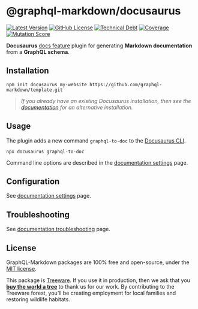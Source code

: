 # @graphql-markdown/docusaurus

[![Latest Version](https://img.shields.io/npm/v/@graphql-markdown/docusaurus?style=flat)](https://www.npmjs.com/package/@graphql-markdown/docusaurus)
[![GitHub License](https://img.shields.io/github/license/graphql-markdown/graphql-markdown?style=flat)](https://raw.githubusercontent.com/graphql-markdown/graphql-markdown/main/LICENSE)
[![Technical Debt](https://sonarcloud.io/api/project_badges/measure?project=graphql-markdown_docusaurus&metric=sqale_index)](https://sonarcloud.io/summary/new_code?id=graphql-markdown_docusaurus)
[![Coverage](https://sonarcloud.io/api/project_badges/measure?project=graphql-markdown_docusaurus&metric=coverage)](https://sonarcloud.io/summary/new_code?id=graphql-markdown_docusaurus)
[![Mutation Score](https://img.shields.io/endpoint?label=mutation%20score&style=flat&url=https%3A%2F%2Fbadge-api.stryker-mutator.io%2Fgithub.com%2Fgraphql-markdown%2Fgraphql-markdown%2Fmain%3Fmodule%3Ddocusaurus)](https://dashboard.stryker-mutator.io/reports/github.com/graphql-markdown/graphql-markdown/main?module=docusaurus)

**Docusaurus** [docs feature](https://docusaurus.io/docs/docs-introduction) plugin for generating **Markdown documentation** from a **GraphQL schema**.

## Installation

```shell
npm init docusaurus my-website https://github.com/graphql-markdown/template.git
```

> _If you already have an existing Docusaurus installation, then see the [documentation](https://graphql-markdown.dev/docs/get-started/#existing-docusaurus-site) for an alternative installation._

## Usage

The plugin adds a new command `graphql-to-doc` to the [Docusaurus CLI](https://docusaurus.io/docs/cli).

```shell
npx docusaurus graphql-to-doc
```

Command line options are described in the [documentation settings](https://graphql-markdown.dev/docs/settings) page.

## Configuration

See [documentation settings](https://graphql-markdown.dev/docs/settings) page.

## Troubleshooting

See [documentation troubleshooting](https://graphql-markdown.dev/docs/troubleshooting) page.

## License

GraphQL-Markdown packages are 100% free and open-source, under the [MIT license](https://github.com/graphql-markdown/graphql-markdown/blob/main/LICENSE).

This package is [Treeware](https://treeware.earth). If you use it in production, then we ask that you [**buy the world a tree**](https://plant.treeware.earth/graphql-markdown/graphql-markdown) to thank us for our work. By contributing to the Treeware forest, you’ll be creating employment for local families and restoring wildlife habitats.
